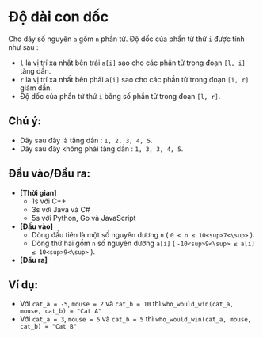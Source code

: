 # Độ dài con dốc
Cho dãy số nguyên `a` gồm `n` phần tử. Độ dốc của phần tử thứ `i` được tính như sau :
- `l` là vị trí xa nhất bên trái `a[i]` sao cho các phần tử trong đoạn `[l, i]` tăng dần.
- `r` là vị trí xa nhất bên phải `a[i]` sao cho các phần tử trong đoạn `[i, r]` giảm dần.
- Độ dốc của phần tử thứ `i` bằng số phần tử trong đoạn `[l, r]`.

## Chú ý:
- Dãy sau đây là tăng dần : `1, 2, 3, 4, 5`.
- Dãy sau đây không phải tăng dần : `1, 3, 3, 4, 5`.

## Đầu vào/Đầu ra:
- **[Thời gian]**
   - 1s với C++ 
   - 3s với Java và C#
   - 5s với Python, Go và JavaScript
- **[Đầu vào]**
    - Dòng đầu tiên là một số nguyên dương `n` ( `0 < n ≤ 10<sup>7<\sup>` ).
    - Dòng thứ hai gồm `n` số nguyên dương `a[i]` ( `-10<sup>9<\sup> ≤ a[i] ≤ 10<sup>9<\sup>` ).
- **[Đầu ra]** 


## Ví dụ:
- Với `cat_a = -5`, `mouse = 2` và `cat_b = 10` thì `who_would_win(cat_a, mouse, cat_b) = "Cat A"`
- Với `cat_a = 3`, `mouse = 5` và `cat_b = 5` thì `who_would_win(cat_a, mouse, cat_b) = "Cat B"`
